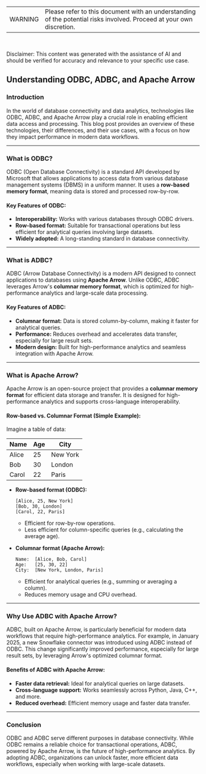 <br><table><td>WARNING</td><td>Please refer to this document with an understanding of the potential risks involved. Proceed at your own discretion.</td></table><br>

Disclaimer: This content was generated with the assistance of AI and should be verified for accuracy and relevance to your specific use case.

## Understanding ODBC, ADBC, and Apache Arrow

### Introduction

In the world of database connectivity and data analytics, technologies like ODBC, ADBC, and Apache Arrow play a crucial role in enabling efficient data access and processing. This blog post provides an overview of these technologies, their differences, and their use cases, with a focus on how they impact performance in modern data workflows.

---

### What is ODBC?

ODBC (Open Database Connectivity) is a standard API developed by Microsoft that allows applications to access data from various database management systems (DBMS) in a uniform manner. It uses a **row-based memory format**, meaning data is stored and processed row-by-row.

#### Key Features of ODBC:
- **Interoperability:** Works with various databases through ODBC drivers.
- **Row-based format:** Suitable for transactional operations but less efficient for analytical queries involving large datasets.
- **Widely adopted:** A long-standing standard in database connectivity.

---

### What is ADBC?

ADBC (Arrow Database Connectivity) is a modern API designed to connect applications to databases using **Apache Arrow**. Unlike ODBC, ADBC leverages Arrow's **columnar memory format**, which is optimized for high-performance analytics and large-scale data processing.

#### Key Features of ADBC:
- **Columnar format:** Data is stored column-by-column, making it faster for analytical queries.
- **Performance:** Reduces overhead and accelerates data transfer, especially for large result sets.
- **Modern design:** Built for high-performance analytics and seamless integration with Apache Arrow.

---

### What is Apache Arrow?

Apache Arrow is an open-source project that provides a **columnar memory format** for efficient data storage and transfer. It is designed for high-performance analytics and supports cross-language interoperability.

#### Row-based vs. Columnar Format (Simple Example):

Imagine a table of data:

| Name   | Age | City     |
|--------|-----|----------|
| Alice  | 25  | New York |
| Bob    | 30  | London   |
| Carol  | 22  | Paris    |

- **Row-based format (ODBC):**
  ```
  [Alice, 25, New York]
  [Bob, 30, London]
  [Carol, 22, Paris]
  ```
  - Efficient for row-by-row operations.
  - Less efficient for column-specific queries (e.g., calculating the average age).

- **Columnar format (Apache Arrow):**
  ```
  Name:  [Alice, Bob, Carol]
  Age:   [25, 30, 22]
  City:  [New York, London, Paris]
  ```
  - Efficient for analytical queries (e.g., summing or averaging a column).
  - Reduces memory usage and CPU overhead.

---

### Why Use ADBC with Apache Arrow?

ADBC, built on Apache Arrow, is particularly beneficial for modern data workflows that require high-performance analytics. For example, in January 2025, a new Snowflake connector was introduced using ADBC instead of ODBC. This change significantly improved performance, especially for large result sets, by leveraging Arrow's optimized columnar format.

#### Benefits of ADBC with Apache Arrow:
- **Faster data retrieval:** Ideal for analytical queries on large datasets.
- **Cross-language support:** Works seamlessly across Python, Java, C++, and more.
- **Reduced overhead:** Efficient memory usage and faster data transfer.

---

### Conclusion

ODBC and ADBC serve different purposes in database connectivity. While ODBC remains a reliable choice for transactional operations, ADBC, powered by Apache Arrow, is the future of high-performance analytics. By adopting ADBC, organizations can unlock faster, more efficient data workflows, especially when working with large-scale datasets.
